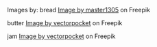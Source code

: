 Images by:
bread 
<a href="https://www.freepik.com/free-photo/fresh-bread_6638392.htm#query=bread&position=4&from_view=search&track=sph">Image by master1305</a> on Freepik

butter
<a href="https://www.freepik.com/free-vector/yellow-stick-butter-cutting-board-margarine-spread-natural-dairy-product_2238423.htm#query=butter&position=35&from_view=search&track=sph">Image by vectorpocket</a> on Freepik

jam
<a href="https://www.freepik.com/free-vector/set-glass-round-jars-is-empty-with-raspberry-jam-covered-with-lid_1442346.htm#query=jam&position=22&from_view=search&track=sph">Image by vectorpocket</a> on Freepik